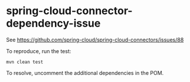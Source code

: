 spring-cloud-connector-dependency-issue
=======================================

See https://github.com/spring-cloud/spring-cloud-connectors/issues/88

To reproduce, run the test:
```
mvn clean test
```
To resolve, uncomment the additional dependencies in the POM.
